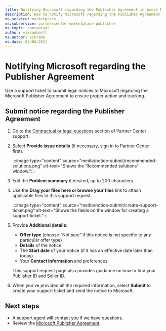 ```yaml
---
title: Notifying Microsoft regarding the Publisher Agreement in Azure Marketplace
description: How to notify Microsoft regarding the Publisher Agreement in Azure Marketplace.
ms.service: marketplace
ms.subservice: partnercenter-marketplace-publisher
ms.topic: conceptual
author: vikrambmsft
ms.author: vikramb
ms.date: 03/08/2021
---
```


# Notifying Microsoft regarding the Publisher Agreement

Use a support ticket to submit legal notices to Microsoft regarding the Microsoft Publisher Agreement to ensure proper action and tracking.

## Submit notice regarding the Publisher Agreement

1. Go to the [Contractual or legal questions](https://go.microsoft.com/fwlink/?linkid=2157631) section of Partner Center support.

1. Select **Provide issue details** (if necessary, sign in to Partner Center first).

    :::image type="content" source="media/notice-submit/recommended-solutions.png" alt-text="Shows the 'Recommended solutions' window.":::

1. Edit the **Problem summary** if desired, up to 200 characters.
1. Use the **Drag your files here or browse your files** link to attach applicable files to this support request.

    :::image type="content" source="media/notice-submit/create-support-ticket.png" alt-text="Shows the fields on the window for creating a support ticket.":::

1. Provide **Additional details**:

    - **Offer type** (choose “Not sure” if this notice is not specific to any particular offer type)
    - **Details** of the notice
    - The **Start date** of your notice (if it has an effective date later than today)
    - Your **Contact information** and preferences

    This support request page also provides guidance on how to find your Publisher ID and Seller ID.

1. When you've provided all the required information, select **Submit** to create your support ticket and send the notice to Microsoft.

## Next steps

- A support agent will contact you if we have questions.
- Review the [Microsoft Publisher Agreement](/legal/marketplace/msft-publisher-agreement).
